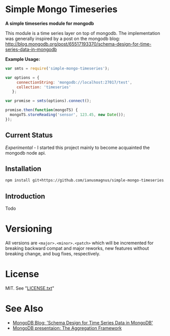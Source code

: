 # Simple Mongo Timeseries

**A simple timeseries module for mongodb**


This module is a time series layer on top of mongodb. The implementation was generally inspired by a post on the mongodb blog: http://blog.mongodb.org/post/65517193370/schema-design-for-time-series-data-in-mongodb

**Example Usage:**

```js
var smts = require('simple-mongo-timeseries');

var options = {
     connectionString: 'mongodb://localhost:27017/test',
     collection: 'timeseries'
   };

var promise = smts(options).connect();

promise.then(function(mongoTS) {
  mongoTS.storeReading('sensor', 123.45, new Date());
});
```

## Current Status

_Experimental_ - I started this project mainly to become acquainted the mongodb node api.

## Installation

```sh
npm install git+https://github.com/ianusmagnus/simple-mongo-timeseries.git
```

## Introduction

Todo

# Versioning

All versions are `<major>.<minor>.<patch>` which will be incremented for
breaking backward compat and major reworks, new features without breaking
change, and bug fixes, respectively.

# License

MIT. See "[LICENSE.txt](LICENSE.txt)"

# See Also

- [MongoDB Blog: 'Schema Design for Time Series Data in MongoDB'](http://blog.mongodb.org/post/65517193370/schema-design-for-time-series-data-in-mongodb)
- [MongoDB presentaion: The Aggregation Framework](https://www.mongodb.com/presentations/aggregation-framework-0)



